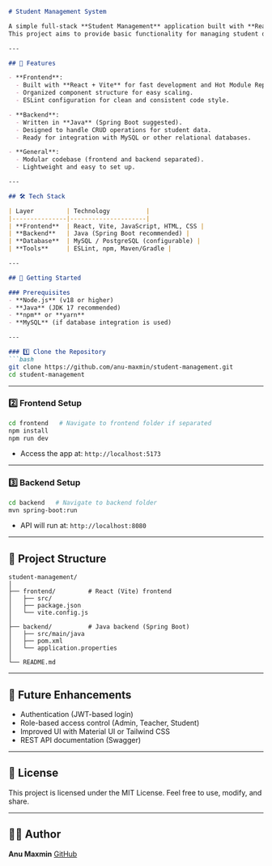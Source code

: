 
````markdown
# Student Management System

A simple full-stack **Student Management** application built with **React (Vite)** for the frontend and **Java** for backend services.  
This project aims to provide basic functionality for managing student data, such as adding, viewing, editing, and deleting student records.

---

## 📌 Features

- **Frontend**:  
  - Built with **React + Vite** for fast development and Hot Module Replacement (HMR).  
  - Organized component structure for easy scaling.
  - ESLint configuration for clean and consistent code style.

- **Backend**:
  - Written in **Java** (Spring Boot suggested).
  - Designed to handle CRUD operations for student data.
  - Ready for integration with MySQL or other relational databases.

- **General**:
  - Modular codebase (frontend and backend separated).
  - Lightweight and easy to set up.

---

## 🛠 Tech Stack

| Layer         | Technology          |
|---------------|---------------------|
| **Frontend**  | React, Vite, JavaScript, HTML, CSS |
| **Backend**   | Java (Spring Boot recommended) |
| **Database**  | MySQL / PostgreSQL (configurable) |
| **Tools**     | ESLint, npm, Maven/Gradle |

---

## 🚀 Getting Started

### Prerequisites
- **Node.js** (v18 or higher)
- **Java** (JDK 17 recommended)
- **npm** or **yarn**
- **MySQL** (if database integration is used)

---

### 1️⃣ Clone the Repository
```bash
git clone https://github.com/anu-maxmin/student-management.git
cd student-management
````

---

### 2️⃣ Frontend Setup

```bash
cd frontend   # Navigate to frontend folder if separated
npm install
npm run dev
```

* Access the app at: `http://localhost:5173`

---

### 3️⃣ Backend Setup

```bash
cd backend   # Navigate to backend folder
mvn spring-boot:run
```

* API will run at: `http://localhost:8080`

---

## 📂 Project Structure

```
student-management/
│
├── frontend/         # React (Vite) frontend
│   ├── src/
│   ├── package.json
│   └── vite.config.js
│
├── backend/          # Java backend (Spring Boot)
│   ├── src/main/java
│   ├── pom.xml
│   └── application.properties
│
└── README.md
```

---

## 🔮 Future Enhancements

* Authentication (JWT-based login)
* Role-based access control (Admin, Teacher, Student)
* Improved UI with Material UI or Tailwind CSS
* REST API documentation (Swagger)

---

## 📜 License

This project is licensed under the MIT License.
Feel free to use, modify, and share.

---

## 👩‍💻 Author

**Anu Maxmin**
[GitHub](https://github.com/anu-maxmin)
